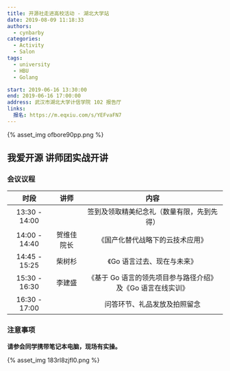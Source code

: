 ```yaml
---
title: 开源社走进高校活动 - 湖北大学站
date: 2019-08-09 11:18:33
authors:
  - cynbarby
categories:
  - Activity
  - Salon
tags:
  - university
  - HBU
  - Golang

start: 2019-06-16 13:30:00
end: 2019-06-16 17:00:00
address: 武汉市湖北大学计信学院 102 报告厅
links:
  报名: https://m.eqxiu.com/s/YEFvaFN7
---
```


{% asset_img ofbore90pp.png %}

## 我爱开源 讲师团实战开讲

### 会议议程

|     时段      |    讲师    |                             内容                             |
| :-----------: | :--------: | :----------------------------------------------------------: |
| 13:30 - 14:00 |            |          签到及领取精美纪念礼（数量有限，先到先得）          |
| 14:00 - 14:40 | 贺维佳院长 |               《国产化替代战略下的云技术应用》               |
| 14:45 - 15:25 |   柴树杉   |                 《Go 语言过去、现在与未来》                  |
| 15:30 - 16:30 |   李建盛   | 《基于 Go 语言的领先项目参与路径介绍》及《Go 语言在线实训》 |
| 16:30 - 17:00 |            |                 问答环节、礼品发放及拍照留念                 |

### 注意事项

**请参会同学携带笔记本电脑，现场有实操。**

{% asset_img 183rl8zjfl0.png %}
